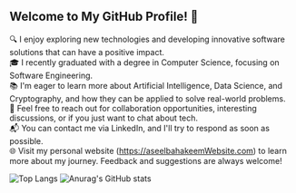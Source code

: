 ## Welcome to My GitHub Profile! 👋

🔍 I enjoy exploring new technologies and developing innovative software solutions that can have a positive impact.\
🎓 I recently graduated with a degree in Computer Science, focusing on Software Engineering.\
📚 I'm eager to learn more about Artificial Intelligence, Data Science, and Cryptography, and how they can be applied to solve real-world problems.\
🤝 Feel free to reach out for collaboration opportunities, interesting discussions, or if you just want to chat about tech.\
📬 You can contact me via LinkedIn, and I'll try to respond as soon as possible.\
🌐 Visit my personal website (https://aseelbahakeemWebsite.com) to learn more about my journey. Feedback and suggestions are always welcome!

![Top Langs](https://github-readme-stats.vercel.app/api/top-langs/?username=aseelbahakeem&layout=compact)
![Anurag's GitHub stats](https://github-readme-stats.vercel.app/api?username=aseelbahakeem&show=reviews,discussions_started,discussions_answered,prs_merged,prs_merged_percentage)
